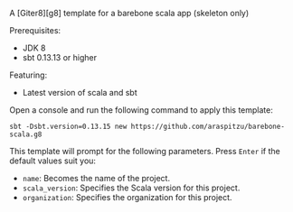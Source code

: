 A [Giter8][g8] template for a barebone scala app (skeleton only)

Prerequisites:
- JDK 8
- sbt 0.13.13 or higher

Featuring:
- Latest version of scala and sbt


Open a console and run the following command to apply this template:
 ```
sbt -Dsbt.version=0.13.15 new https://github.com/araspitzu/barebone-scala.g8
 ```

This template will prompt for the following parameters. Press `Enter` if the default values suit you:
- `name`: Becomes the name of the project.
- `scala_version`: Specifies the Scala version for this project.
- `organization`: Specifies the organization for this project.